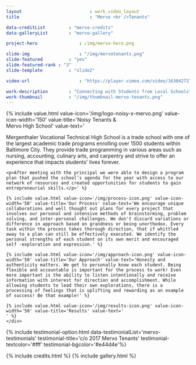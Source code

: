 ```yaml
---
layout 							: work_video_layout
title 							: "Mervo <br />Tenants"

data-creditList 		: "mervo-credits"
data-galleryList 		: "mervo-gallery"

project-hero 				: /img/mervo-hero.png

slide-img 					: "/img/mervotenants.png"
slide-featured 			: "yes"
slide-featured-rank : "3"
slide-template 			: "slide2"

video-url 					: "https://player.vimeo.com/video/163042727?api=1"

work-description 		: "Connecting with Students from Local Schools"
work-thumbnail			: "/img/thumbnail-mervo-tenants.png"
---
```


<div class="template_wrapper">
	<div class="template_wrapper_inner">
	{% include value.html value-icon='/img/logo-noisy-x-mervo.png' value-icon-width='150' value-title='Noisy Tenants &amp; <br/>Mervo High School' value-text='<p>Mergenthaler Vocational Technical High School is a trade school  with one of the largest academic trade programs enrolling over 1500 students within Baltimore City. They provide trade programming in various areas such as nursing, accounting, culinary arts, and carpentry and strive to offer an experience that impacts students' lives forever. </p>

	<p>After meeting with the principal we were able to design a program plan that pushed the school’s agenda for the year with access to our network of resources and created opportunities for students to gain entrepreneurial skills.</p>' %}

	{% include value.html value-icon='/img/process-icon.png' value-icon-width='50' value-title='Our Process' value-text='We encourage unique collaborations and well thought out plans for every project that involves our personal and intensive methods of brainstorming, problem solving, and inter-personal challenges. We don't discard variations or difference in approach based on grandness or being unorthodox. Every task within the process takes thorough direction, that if whittled away to a plan can still be effectively executed. We identify the personal strengths of each student on its own merit and encouraged self -exploration and expression.' %}

	{% include value.html value-icon='/img/approach-icon.png' value-icon-width='50' value-title='Our Approach' value-text='Honesty and authenticity matters. We get to personally know each student. Being flexible and accountable is important for the process to work! Even more important is the ability to listen intentionally and receive information with interest for direction and accomplishment. While allowing students to lead their own explorations, there is a processing of feelings that is uplifting and rewarding as an example of success! Be that example!' %}

	{% include value.html value-icon='/img/results-icon.png' value-icon-width='50' value-title='Results' value-text='
	' %}
	</div>
</div>

{% include testimonial-option.html data-testimonialList='mervo-testimonials' testimonial-title='c/o 2017 Mervo Tenants' testimonial-textcolor='#fff' testimonial-bgcolor='#e44d4e'%}

{% include credits.html %}
{% include gallery.html %}




